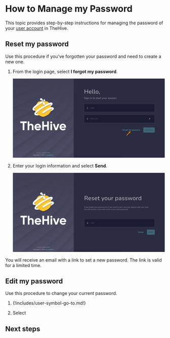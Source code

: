 # How to Manage my Password

This topic provides step-by-step instructions for managing the password of your [user account](about-user-accounts.md) in TheHive.

## Reset my password

Use this procedure if you’ve forgotten your password and need to create a new one.

1. From the login page, select **I forgot my password**.

    ![Forgot password](/thehive/images/user-guides/forgot-password.png)

2. Enter your login information and select **Send**.

    ![Reset password](/thehive/images/user-guides/reset-password.png)

You will receive an email with a link to set a new password. The link is valid for a limited time.

## Edit my password

Use this procedure to change your current password.

1. {!includes/user-symbol-go-to.md!}

2. Select 

<h2>Next steps</h2>
